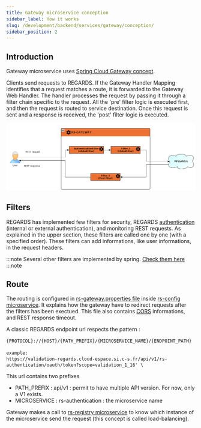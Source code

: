 ```yaml
---
title: Gateway microservice conception
sidebar_label: How it works
slug: /development/backend/services/gateway/conception/
sidebar_position: 2
---
```


## Introduction

Gateway microservice uses [Spring Cloud Gateway concept](https://cloud.spring.io/spring-cloud-gateway/reference/html/#gateway-how-it-works).

Clients send requests to REGARDS. If the Gateway Handler Mapping identifies that a request matches a route, it is forwarded to the Gateway Web Handler. The handler processes the request by passing it through a filter chain specific to the request. All the 'pre' filter logic is executed first, and then the request is routed to service destination. Once this request is sent and a response is received, the 'post' filter logic is executed.

![Conception](src/gateway-conception.png)

## Filters

REGARDS has implemented few filters for security, REGARDS [authentication](../authentication/authentication-overview.md) (internal or external authentication), and monitoring REST requests. As explained in the upper section, these filters are called one by one (with a specified order). These filters can add informations, like user informations, in the request headers.

:::note
Several other filters are implemented by spring. [Check them here](https://docs.spring.io/spring-cloud-gateway/reference/spring-cloud-gateway/global-filters.html)
:::note

## Route

The routing is configured in [rs-gateway.properties file](https://github.com/RegardsOss/regards-backend/blob/master/rs-cloud/rs-config/bootstrap-config/src/main/resources-filtered/regards/regards-oss-backend/rs-gateway.properties) inside [rs-config microservice](../config/overview.md). It explains how the gateway have to redirect requests after the filters has been exectued. This file also contains [CORS](https://en.wikipedia.org/wiki/Cross-origin_resource_sharing) informations, and REST response timeout.

A classic REGARDS endpoint url respects the pattern :
```
{PROTOCOL}://{HOST}/{PATH_PREFIX}/{MICROSERVICE_NAME}/{ENDPOINT_PATH}

example:
https://validation-regards.cloud-espace.si.c-s.fr/api/v1/rs-authentication/oauth/token?scope=validation_1_16' \
```

This url contains two prefixes
* PATH_PREFIX : api/v1 : permit to have multiple API version. For now, only a V1 exists.
* MICROSERVICE : rs-authentication : the microservice name

Gateway makes a call to [rs-registry microservice](../../../development/services/registry/overview.md) to know which instance of the microservice send the request (this concept is called load-balancing).